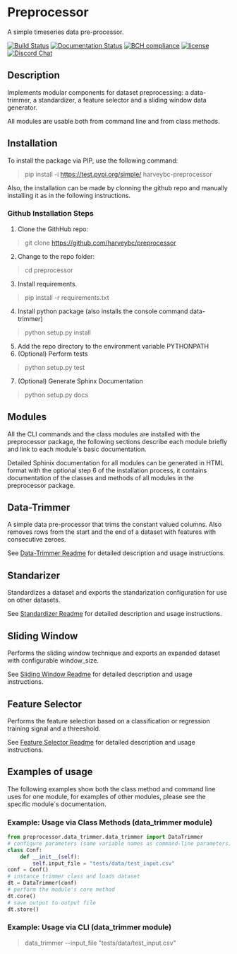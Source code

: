 # Preprocessor

A simple timeseries data pre-processor.

[![Build Status](https://travis-ci.org/harveybc/preprocessor.svg?branch=master)](https://travis-ci.org/harveybc/preprocessor)
[![Documentation Status](https://readthedocs.org/projects/docs/badge/?version=latest)](https://harveybc-preprocessor.readthedocs.io/en/latest/)
[![BCH compliance](https://bettercodehub.com/edge/badge/harveybc/preprocessor?branch=master)](https://bettercodehub.com/)
[![license](https://img.shields.io/github/license/mashape/apistatus.svg?maxAge=2592000)](https://github.com/harveybc/preprocessor/blob/master/LICENSE)
[![Discord Chat](https://img.shields.io/discord/701635039678562345.svg)](https://discord.gg/NRQw9Cy)  

## Description

Implements modular components for dataset preprocessing: a data-trimmer, a standardizer, a feature selector and a sliding window data generator.

All modules are usable both from command line and from class methods.

## Installation

To install the package via PIP, use the following command:

> pip install -i https://test.pypi.org/simple/ harveybc-preprocessor

Also, the installation can be made by clonning the github repo and manually installing it as in the following instructions.

### Github Installation Steps
1. Clone the GithHub repo:   
> git clone https://github.com/harveybc/preprocessor
2. Change to the repo folder:
> cd preprocessor
3. Install requirements.
> pip install -r requirements.txt
4. Install python package (also installs the console command data-trimmer)
> python setup.py install
5. Add the repo directory to the environment variable PYTHONPATH
6. (Optional) Perform tests
> python setup.py test
7. (Optional) Generate Sphinx Documentation
> python setup.py docs

## Modules

All the CLI commands and the class modules are installed with the preprocessor package, the following sections describe each module briefly and link to each module's basic documentation. 

Detailed Sphinix documentation for all modules can be generated in HTML format with the optional step 6 of the installation process, it contains documentation of the classes and methods of all modules in the preprocessor package. 

## Data-Trimmer

A simple data pre-processor that trims the constant valued columns.  Also removes rows from the start and the end of a dataset with features with consecutive zeroes. 

See [Data-Trimmer Readme](../master/README_data_trimmer.md) for detailed description and usage instructions.

## Standarizer

Standardizes a dataset and exports the standarization configuration for use on other datasets. 

See [Standardizer Readme](../master/README_standardizer.md) for detailed description and usage instructions.

## Sliding Window

Performs the sliding window technique and exports an expanded dataset with configurable window_size.

See [Sliding Window Readme](../master/README_sliding_window.md) for detailed description and usage instructions.

## Feature Selector

Performs the feature selection based on a classification or regression training signal and a threeshold. 

See [Feature Selector Readme](../master/README_feature_selector.md) for detailed description and usage instructions.

## Examples of usage

The following examples show both the class method and command line uses for one module, for examples of other modules, please see the specific module´s documentation.

### Example: Usage via Class Methods (data_trimmer module)
```python
from preprocessor.data_trimmer.data_trimmer import DataTrimmer
# configure parameters (same variable names as command-line parameters)
class Conf:
    def __init__(self):
        self.input_file = "tests/data/test_input.csv"
conf = Conf()
# instance trimmer class and loads dataset
dt = DataTrimmer(conf)
# perform the module's core method
dt.core()
# save output to output file
dt.store()
```

### Example: Usage via CLI (data_trimmer module)

> data_trimmer --input_file "tests/data/test_input.csv"







